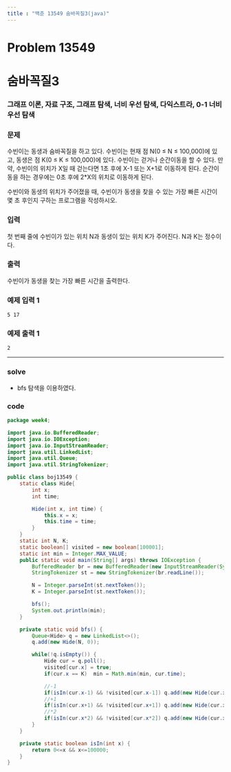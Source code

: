 ```yaml
---
title : "백준 13549 숨바꼭질3(java)"
---
```


# Problem 13549

# 숨바꼭질3

### 그래프 이론, 자료 구조, 그래프 탐색, 너비 우선 탐색, 다익스트라, 0-1 너비 우선 탐색

### 문제

수빈이는 동생과 숨바꼭질을 하고 있다. 수빈이는 현재 점 N(0 ≤ N ≤ 100,000)에 있고, 동생은 점 K(0 ≤ K ≤ 100,000)에 있다. 수빈이는 걷거나 순간이동을 할 수 있다. 만약, 수빈이의 위치가 X일 때 걷는다면 1초 후에 X-1 또는 X+1로 이동하게 된다. 순간이동을 하는 경우에는 0초 후에 2*X의 위치로 이동하게 된다.

수빈이와 동생의 위치가 주어졌을 때, 수빈이가 동생을 찾을 수 있는 가장 빠른 시간이 몇 초 후인지 구하는 프로그램을 작성하시오.

### 입력

첫 번째 줄에 수빈이가 있는 위치 N과 동생이 있는 위치 K가 주어진다. N과 K는 정수이다.

### 출력

수빈이가 동생을 찾는 가장 빠른 시간을 출력한다.

### 예제 입력 1

```
5 17
```

### 예제 출력 1

```
2
```

---

### solve

- bfs 탐색을 이용하였다.

### code

```java
package week4;

import java.io.BufferedReader;
import java.io.IOException;
import java.io.InputStreamReader;
import java.util.LinkedList;
import java.util.Queue;
import java.util.StringTokenizer;

public class boj13549 {
    static class Hide{
        int x;
        int time;

        Hide(int x, int time) {
            this.x = x;
            this.time = time;
        }
    }
    static int N, K;
    static boolean[] visited = new boolean[100001];
    static int min = Integer.MAX_VALUE;
    public static void main(String[] args) throws IOException {
        BufferedReader br = new BufferedReader(new InputStreamReader(System.in));
        StringTokenizer st = new StringTokenizer(br.readLine());

        N = Integer.parseInt(st.nextToken());
        K = Integer.parseInt(st.nextToken());

        bfs();
        System.out.println(min);
    }

    private static void bfs() {
        Queue<Hide> q = new LinkedList<>();
        q.add(new Hide(N, 0));

        while(!q.isEmpty()) {
            Hide cur = q.poll();
            visited[cur.x] = true;
            if(cur.x == K)  min = Math.min(min, cur.time);

            //-1
            if(isIn(cur.x-1) && !visited[cur.x-1]) q.add(new Hide(cur.x-1, cur.time+1));
            //+1
            if(isIn(cur.x+1) && !visited[cur.x+1]) q.add(new Hide(cur.x+1, cur.time+1));
            //*2
            if(isIn(cur.x*2) && !visited[cur.x*2]) q.add(new Hide(cur.x*2, cur.time));
        }
    }

    private static boolean isIn(int x) {
        return 0<=x && x<=100000;
    }
}

```